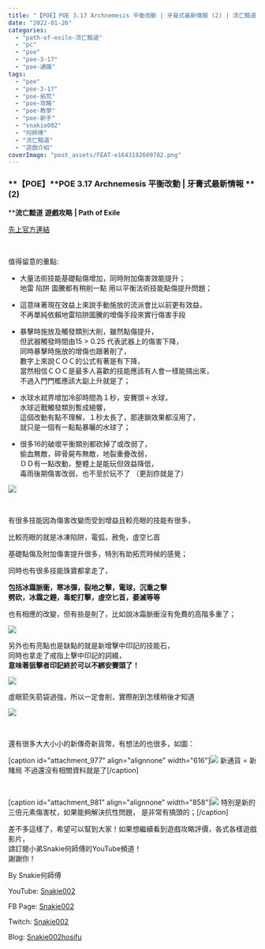 ```yaml
---
title: "【POE】POE 3.17 Archnemesis 平衡改動 | 牙膏式最新情報 (2) | 流亡黯道 遊戲攻略 | Path of Exile"
date: "2022-01-26"
categories: 
  - "path-of-exile-流亡黯道"
  - "pc"
  - "poe"
  - "poe-3-17"
  - "poe-通識"
tags: 
  - "poe"
  - "poe-3-17"
  - "poe-拓荒"
  - "poe-攻略"
  - "poe-教學"
  - "poe-新手"
  - "snakie002"
  - "何師傅"
  - "流亡黯道"
  - "遊戲介紹"
coverImage: "post_assets/FEAT-e1643182609782.png"
---
```


### **【****POE****】****POE 3.17 Archnemesis** **平衡改動** **|** **牙膏式最新情報** **(2)  
****流亡黯道** **遊戲攻略** **| Path of Exile**

  
[先上官方連結](https://www.pathofexile.com/forum/view-thread/3228807)  

  
   

  
值得留意的重點:  

  
- 大量法術技能基礎點傷增加，同時附加傷害效能提升；  
    地雷 陷阱 圖騰都有稍削一點 用以平衡法術技能點傷提升問題；
  
- 這意味著現在效益上來說手動施放的流派會比以前更有效益，  
    不再單純依賴地雷陷阱圖騰的增傷手段來實行傷害手段
  
- 暴擊時施放及觸發類別大削，雖然點傷提升，  
    但武器觸發時間由15 > 0.25 代表武器上的傷害下降，  
    同時暴擊時施放的增傷也跟著削了，  
    數字上來說ＣＯＣ的公式有著是有下降，  
    當然相信ＣＯＣ是最多人喜歡的技能應該有人會一樣能搞出來，  
    不過入門門檻應該大副上升就是了；
  
- 水球水弒界增加冷卻時間為１秒，安賽頭＋水球，  
    水球近戰觸發類別暫成絕響，  
    這個改動有點不理解，１秒太長了，那連鎖效果都沒用了，  
    就只是一個有一點點暴曬的水球了；
  
- 很多16的破壞平衡類別都砍掉了或改弱了，  
    偷血無敵，碎骨屍布無敵，地裂重疊改弱，  
    ＤＤ有一點改動，整體上是能玩但效益降低，  
    毒雨後期傷害改弱，也不至於玩不了 （更刮痧就是了）
  

  
![](post_assets/2-24-1024x942.png)  

  
   

  
有很多技能因為傷害改變而受到增益且較亮眼的技能有很多，  

  
比較亮眼的就是冰凍陷阱，電弧，赦免，虛空匕首  

  
基礎點傷及附加傷害提升很多，特別有助拓荒時候的感覺；  

  
同時也有很多技能珠寶都拿走了，  

  
**包括冰霜脈衝，寒冰彈，裂地之擊，電球，沉重之擊**  
**劈砍，冰霜之錘，毒蛇打擊，虛空匕首，萎滅等等**  

  
也有相應的改變，但有些是削了，比如說冰霜脈衝沒有免費的高階多重了；  

  
![](post_assets/maxresdefault-2-1024x576.jpg)  

  
另外也有亮點也是缺點的就是新增擊中印記的技能石，  
同時也拿走了戒指上擊中印記的詞綴，  
**意味著狙擊者印記終於可以不綁安賽頭了！**  

  
![](post_assets/1-30.png)  

  
虛眼箭矢箭袋過強，所以一定會削，實際削到怎樣稍後才知道  

  
![](post_assets/3-20.png)  

  
   

  
還有很多大大小小的新傳奇新貨幣，有想法的也很多，如圖：  

  
\[caption id="attachment\_977" align="alignnone" width="616"\]![](post_assets/Orbs.jpg) 新通貨 = 新賭局 不過還沒有相關資料就是了\[/caption\]  

  
   

  
\[caption id="attachment\_981" align="alignnone" width="858"\]![](post_assets/AnnihilatingLight-1024x576.jpg) 特別是新的三倍元素傷害杖，如果能夠解決抗性問題， 是非常有搞頭的；\[/caption\]  

  
差不多這樣了，希望可以幫到大家！如果想繼續看到遊戲攻略評價，各式各樣遊戲影片，  
請訂閱小弟Snakie何師傅的YouTube頻道！  
謝謝你！  

  
By Snakie何師傅  

  
YouTube: [Snakie002](https://www.youtube.com/channel/UCDOMLG_RBSoqVHK3sIYJeLA)  

  
FB Page: [Snakie002](https://www.facebook.com/Snakie002/)  

  
Twitch: [Snakie002](https://www.twitch.tv/snakie002/)  

  
Blog: [Snakie002hosifu](https://snakie002hosifu.blog/)
